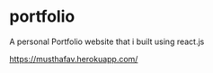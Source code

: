 # portfolio
A personal Portfolio website that i built using react.js

https://musthafav.herokuapp.com/
